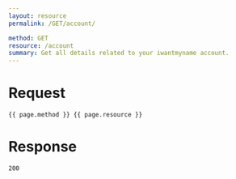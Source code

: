 ```yaml
---
layout: resource
permalink: /GET/account/

method: GET
resource: /account
summary: Get all details related to your iwantmyname account.
---
```


# Request

~~~
{{ page.method }} {{ page.resource }}
~~~

# Response

~~~
200
~~~
